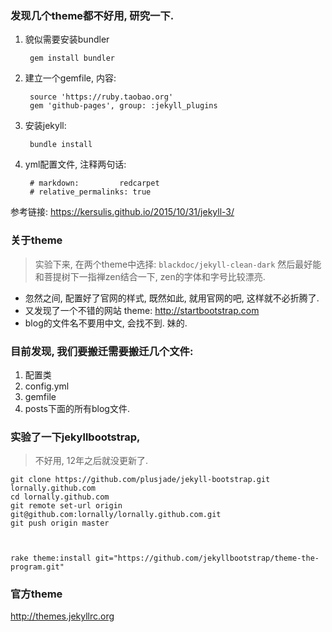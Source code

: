 
### 发现几个theme都不好用, 研究一下.
1. 貌似需要安装bundler

        gem install bundler
2. 建立一个gemfile, 内容:

        source 'https://ruby.taobao.org'
        gem 'github-pages', group: :jekyll_plugins
3. 安装jekyll:

        bundle install
4. yml配置文件, 注释两句话:

        # markdown:         redcarpet
        # relative_permalinks: true
参考链接: https://kersulis.github.io/2015/10/31/jekyll-3/


### 关于theme
> 实验下来, 在两个theme中选择: `blackdoc/jekyll-clean-dark` 然后最好能和菩提树下一指禅zen结合一下, zen的字体和字号比较漂亮.

- 忽然之间, 配置好了官网的样式, 既然如此, 就用官网的吧, 这样就不必折腾了.
- 又发现了一个不错的网站 theme: http://startbootstrap.com
- blog的文件名不要用中文, 会找不到. 妹的.

### 目前发现, 我们要搬迁需要搬迁几个文件:
1. 配置类
  1. config.yml
  2. gemfile
2. posts下面的所有blog文件.


### 实验了一下jekyllbootstrap,
> 不好用, 12年之后就没更新了.

    git clone https://github.com/plusjade/jekyll-bootstrap.git lornally.github.com
    cd lornally.github.com
    git remote set-url origin git@github.com:lornally/lornally.github.com.git
    git push origin master



    rake theme:install git="https://github.com/jekyllbootstrap/theme-the-program.git"

### 官方theme
http://themes.jekyllrc.org

